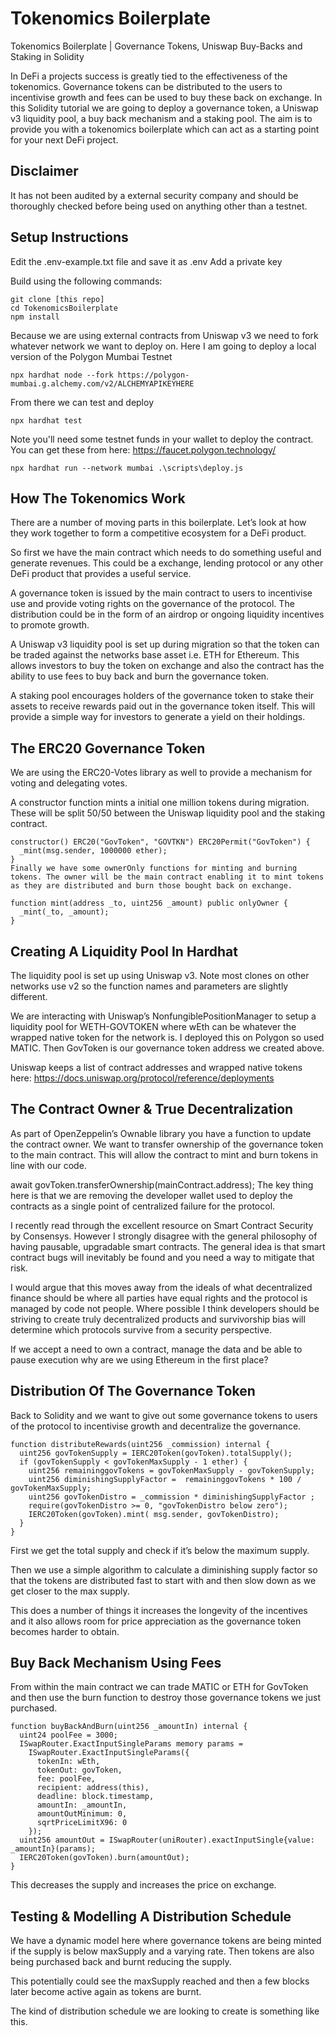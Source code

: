 # Tokenomics Boilerplate
Tokenomics Boilerplate | Governance Tokens, Uniswap Buy-Backs and Staking in Solidity

In DeFi a projects success is greatly tied to the effectiveness of the tokenomics. Governance tokens can be distributed to the users to incentivise growth and fees can be used to buy these back on exchange. In this Solidity tutorial we are going to deploy a governance token, a Uniswap v3 liquidity pool, a buy back mechanism and a staking pool. The aim is to provide you with a tokenomics boilerplate which can act as a starting point for your next DeFi project.


## Disclaimer
It has not been audited by a external security company and should be thoroughly checked before being used on anything other than a testnet.

## Setup Instructions
Edit the .env-example.txt file and save it as .env 
Add a private key

Build using the following commands:

```shell
git clone [this repo]
cd TokenomicsBoilerplate
npm install
```

Because we are using external contracts from Uniswap v3 we need to fork whatever network we want to deploy on. Here I am going to deploy a local version of the Polygon Mumbai Testnet

```shell
npx hardhat node --fork https://polygon-mumbai.g.alchemy.com/v2/ALCHEMYAPIKEYHERE
```

From there we can test and deploy

```shell
npx hardhat test
```

Note you'll need some testnet funds in your wallet to deploy the contract. You can get these from here: https://faucet.polygon.technology/

```shell
npx hardhat run --network mumbai .\scripts\deploy.js
```

## How The Tokenomics Work

There are a number of moving parts in this boilerplate. Let’s look at how they work together to form a competitive ecosystem for a DeFi product.

So first we have the main contract which needs to do something useful and generate revenues. This could be a exchange, lending protocol or any other DeFi product that provides a useful service.

A governance token is issued by the main contract to users to incentivise use and provide voting rights on the governance of the protocol. The distribution could be in the form of an airdrop or ongoing liquidity incentives to promote growth.

A Uniswap v3 liquidity pool is set up during migration so that the token can be traded against the networks base asset i.e. ETH for Ethereum. This allows investors to buy the token on exchange and also the contract has the ability to use fees to buy back and burn the governance token.

A staking pool encourages holders of the governance token to stake their assets to receive rewards paid out in the governance token itself. This will provide a simple way for investors to generate a yield on their holdings.

## The ERC20 Governance Token

We are using the ERC20-Votes library as well to provide a mechanism for voting and delegating votes.

A constructor function mints a initial one million tokens during migration. These will be split 50/50 between the Uniswap liquidity pool and the staking contract.

```shell
constructor() ERC20("GovToken", "GOVTKN") ERC20Permit("GovToken") {
  _mint(msg.sender, 1000000 ether);
}
Finally we have some ownerOnly functions for minting and burning tokens. The owner will be the main contract enabling it to mint tokens as they are distributed and burn those bought back on exchange.

function mint(address _to, uint256 _amount) public onlyOwner {
  _mint(_to, _amount);
}
```


## Creating A Liquidity Pool In Hardhat

The liquidity pool is set up using Uniswap v3. Note most clones on other networks use v2 so the function names and parameters are slightly different.

We are interacting with Uniswap’s NonfungiblePositionManager to setup a liquidity pool for WETH-GOVTOKEN where wEth can be whatever the wrapped native token for the network is. I deployed this on Polygon so used MATIC. Then GovToken is our governance token address we created above.

Uniswap keeps a list of contract addresses and wrapped native tokens here: https://docs.uniswap.org/protocol/reference/deployments

## The Contract Owner & True Decentralization

As part of OpenZeppelin’s Ownable library you have a function to update the contract owner. We want to transfer ownership of the governance token to the main contract. This will allow the contract to mint and burn tokens in line with our code.

await govToken.transferOwnership(mainContract.address);
The key thing here is that we are removing the developer wallet used to deploy the contracts as a single point of centralized failure for the protocol.

I recently read through the excellent resource on Smart Contract Security by Consensys. However I strongly disagree with the general philosophy of having pausable, upgradable smart contracts. The general idea is that smart contract bugs will inevitably be found and you need a way to mitigate that risk.

I would argue that this moves away from the ideals of what decentralized finance should be where all parties have equal rights and the protocol is managed by code not people. Where possible I think developers should be striving to create truly decentralized products and survivorship bias will determine which protocols survive from a security perspective.

If we accept a need to own a contract, manage the data and be able to pause execution why are we using Ethereum in the first place?

## Distribution Of The Governance Token

Back to Solidity and we want to give out some governance tokens to users of the protocol to incentivise growth and decentralize the governance.

```shell
function distributeRewards(uint256 _commission) internal {
  uint256 govTokenSupply = IERC20Token(govToken).totalSupply();
  if (govTokenSupply < govTokenMaxSupply - 1 ether) {
    uint256 remaininggovTokens = govTokenMaxSupply - govTokenSupply;
    uint256 diminishingSupplyFactor =  remaininggovTokens * 100 / govTokenMaxSupply;
    uint256 govTokenDistro = _commission * diminishingSupplyFactor ;
    require(govTokenDistro >= 0, "govTokenDistro below zero");
    IERC20Token(govToken).mint( msg.sender, govTokenDistro);
  }
}
```

First we get the total supply and check if it’s below the maximum supply.

Then we use a simple algorithm to calculate a diminishing supply factor so that the tokens are distributed fast to start with and then slow down as we get closer to the max supply.

This does a number of things it increases the longevity of the incentives and it also allows room for price appreciation as the governance token becomes harder to obtain.

## Buy Back Mechanism Using Fees

From within the main contract we can trade MATIC or ETH for GovToken and then use the burn function to destroy those governance tokens we just purchased.

```shell
function buyBackAndBurn(uint256 _amountIn) internal {
  uint24 poolFee = 3000;
  ISwapRouter.ExactInputSingleParams memory params =
    ISwapRouter.ExactInputSingleParams({
      tokenIn: wEth,
      tokenOut: govToken,
      fee: poolFee,
      recipient: address(this),
      deadline: block.timestamp,
      amountIn: _amountIn,
      amountOutMinimum: 0,
      sqrtPriceLimitX96: 0
    });
  uint256 amountOut = ISwapRouter(uniRouter).exactInputSingle{value: _amountIn}(params);
  IERC20Token(govToken).burn(amountOut);
}
```
This decreases the supply and increases the price on exchange.

## Testing & Modelling A Distribution Schedule

We have a dynamic model here where governance tokens are being minted if the supply is below maxSupply and a varying rate. Then tokens are also being purchased back and burnt reducing the supply.

This potentially could see the maxSupply reached and then a few blocks later become active again as tokens are burnt.

The kind of distribution schedule we are looking to create is something like this.

